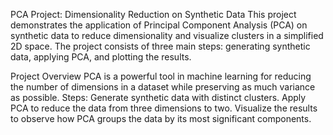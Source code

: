 PCA Project: Dimensionality Reduction on Synthetic Data
This project demonstrates the application of Principal Component Analysis (PCA) on synthetic data to reduce dimensionality and visualize clusters in a simplified 2D space. The project consists of three main steps: generating synthetic data, applying PCA, and plotting the results.

Project Overview
PCA is a powerful tool in machine learning for reducing the number of dimensions in a dataset while preserving as much variance as possible. 
Steps:
Generate synthetic data with distinct clusters.
Apply PCA to reduce the data from three dimensions to two.
Visualize the results to observe how PCA groups the data by its most significant components.
